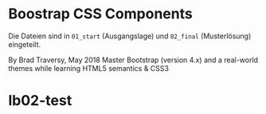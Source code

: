 # Boostrap CSS Components

Die Dateien sind in `01_start` (Ausgangslage) und `02_final` (Musterlösung) eingeteilt.

By Brad Traversy, May 2018
Master Bootstrap (version 4.x) and a real-world themes while learning HTML5 semantics & CSS3
# lb02-test
